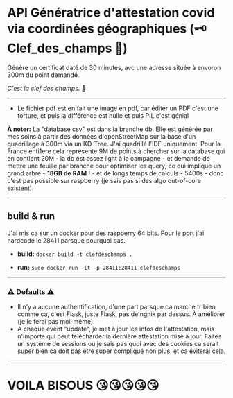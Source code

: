 #  API Génératrice d'attestation covid via coordinées géographiques (🗝️ Clef_des_champs 🌾)

Génère un certificat daté de 30 minutes, avc une adresse située à envoron 300m du point demandé.

_C'est la clef des champs. 🎃_

---

- Le fichier pdf est en fait une image en pdf, car éditer un PDF c'est une torture, et puis la différence est nulle et puis PIL c'est génial

**À noter:** La "database csv" est dans la branche db. Elle est générée par mes soins à partir des données d'openStreetMap sur la base d'un quadrillage à 300m via un KD-Tree. J'ai quadrillé l'IDF uniquement. Pour la France enti1ere cela représente 9M de points à chercher sur la database qui en contient 20M - la db est assez light à la campagne - et demande de mettre une feuille par branche pour optimiser les query, ce qui implique un grand arbre - **18GB de RAM !** - et de longs temps de calculs - 5400s - donc c'est pas possible sur raspberry (je sais pas si des algo out-of-core existent).

---

## build & run

J'ai mis ca sur un docker pour des raspberry 64 bits. Pour le port j'ai hardcodé le 28411 parsque pourquoi pas.

- **build:** `docker build -t clefdeschamps .`

- **run:** `sudo docker run -it -p 28411:28411 clefdeschamps`

---

### ⚠️ Defaults ⚠️
- Il n'y a aucune authentification, d'une part parsque ca marche tr bien comme ca, c'est Flask, juste Flask, pas de ngnik par dessus. À améliorer (je le ferai pas moi-même). 
- A chaque event "update", je met à jour les infos de l'attestation, mais n'importe qui peut télécharder la dernière attestation mise à jour. Faites un système de sessions ou je sais pas quoi avec des cookies ca serait super bien ca doit pas être super compliqué non plus, et ca éviterai cela.

---

# VOILA BISOUS 😘😘😘😘😘
